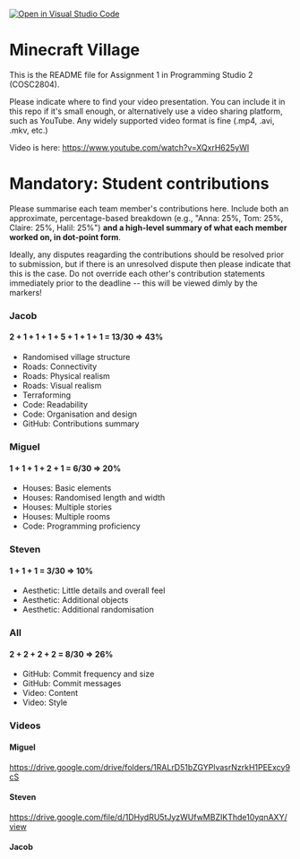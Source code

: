 [![Open in Visual Studio Code](https://classroom.github.com/assets/open-in-vscode-718a45dd9cf7e7f842a935f5ebbe5719a5e09af4491e668f4dbf3b35d5cca122.svg)](https://classroom.github.com/online_ide?assignment_repo_id=10922993&assignment_repo_type=AssignmentRepo)
# Minecraft Village
This is the README file for Assignment 1 in Programming Studio 2 (COSC2804).

Please indicate where to find your video presentation. You can include it in this repo if it's small enough, or alternatively use a video sharing platform, such as YouTube. Any widely supported video format is fine (.mp4, .avi, .mkv, etc.)

Video is here: https://www.youtube.com/watch?v=XQxrH625yWI
# Mandatory: Student contributions
Please summarise each team member's contributions here. Include both an approximate, percentage-based breakdown (e.g., "Anna: 25%, Tom: 25%, Claire: 25%, Halil: 25%") **and a high-level summary of what each member worked on, in dot-point form**.

Ideally, any disputes reagarding the contributions should be resolved prior to submission, but if there is an unresolved dispute then please indicate that this is the case. Do not override each other's contribution statements immediately prior to the deadline -- this will be viewed dimly by the markers!

### Jacob
#### 2 + 1 + 1 + 1 + 5 + 1 + 1 + 1 = 13/30 => 43% 
- Randomised village structure
- Roads: Connectivity
- Roads: Physical realism
- Roads: Visual realism
- Terraforming
- Code: Readability
- Code: Organisation and design
- GitHub: Contributions summary

### Miguel 
#### 1 + 1 + 1 + 2 + 1 = 6/30 => 20% 
- Houses: Basic elements
- Houses: Randomised length and width
- Houses: Multiple stories
- Houses: Multiple rooms
- Code: Programming proficiency

### Steven
#### 1 + 1 + 1 = 3/30 => 10% 
- Aesthetic: Little details and overall feel
- Aesthetic: Additional objects
- Aesthetic: Additional randomisation

### All 
#### 2 + 2 + 2 + 2 = 8/30 => 26%
- GitHub: Commit frequency and size
- GitHub: Commit messages
- Video: Content
- Video: Style

### Videos
#### Miguel
https://drive.google.com/drive/folders/1RALrD51bZGYPlvasrNzrkH1PEExcy9cS

#### Steven
https://drive.google.com/file/d/1DHydRU5tJyzWUfwMBZIKThde10yqnAXY/view

#### Jacob
